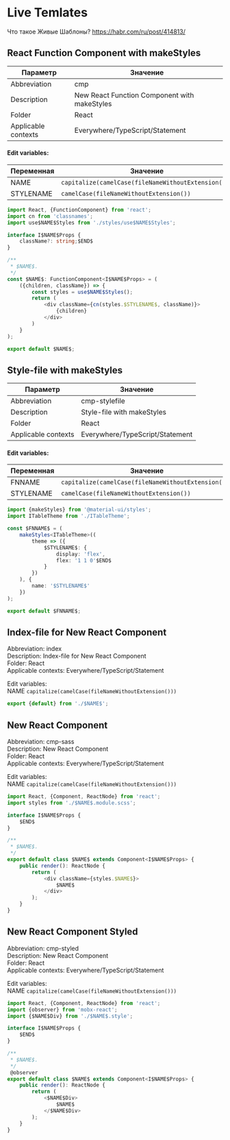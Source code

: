Live Temlates
=============

Что такое Живые Шаблоны? https://habr.com/ru/post/414813/






React Function Component with makeStyles
---------------------------------------

Параметр | Значение
-------- | ---------
Abbreviation        | cmp  
Description         | New React Function Component with makeStyles  
Folder              | React  
Applicable contexts | Everywhere/TypeScript/Statement  

#### Edit variables:

Переменная | Значение
---------- | ----------
NAME       | `capitalize(camelCase(fileNameWithoutExtension()))`
STYLENAME  | `camelCase(fileNameWithoutExtension())`

```typescript
import React, {FunctionComponent} from 'react';
import cn from 'classnames';
import use$NAME$Styles from './styles/use$NAME$Styles';

interface I$NAME$Props {
	className?: string;$END$
}

/**
 * $NAME$.
 */
const $NAME$: FunctionComponent<I$NAME$Props> = (
	({children, className}) => {
		const styles = use$NAME$Styles();
		return (
			<div className={cn(styles.$STYLENAME$, className)}>
				{children}
			</div>
		)
	}
);

export default $NAME$;
```








Style-file with makeStyles
---------------------------------------

Параметр | Значение
-------- | ---------
Abbreviation        | cmp-stylefile  
Description         | Style-file with makeStyles
Folder              | React  
Applicable contexts | Everywhere/TypeScript/Statement  

#### Edit variables:

Переменная | Значение
---------- | ----------
FNNAME       | `capitalize(camelCase(fileNameWithoutExtension()))`
STYLENAME  | `camelCase(fileNameWithoutExtension())`

```typescript
import {makeStyles} from '@material-ui/styles';
import ITableTheme from './ITableTheme';

const $FNNAME$ = (
	makeStyles<ITableTheme>((
		theme => ({
			$STYLENAME$: {
				display: 'flex',
				flex: '1 1 0'$END$
			}
		})
	), {
		name: '$STYLENAME$'
	})
);

export default $FNNAME$;
```












Index-file for New React Component
-------------------

Abbreviation: index  
Description: Index-file for New React Component  
Folder: React  
Applicable contexts: Everywhere/TypeScript/Statement  

Edit variables:  
NAME `capitalize(camelCase(fileNameWithoutExtension()))`

```typescript
export {default} from './$NAME$';
```

New React Component
-------------------

Abbreviation: cmp-sass  
Description: New React Component  
Folder: React  
Applicable contexts: Everywhere/TypeScript/Statement  

Edit variables:  
NAME `capitalize(camelCase(fileNameWithoutExtension()))`

```typescript
import React, {Component, ReactNode} from 'react';
import styles from './$NAME$.module.scss';

interface I$NAME$Props {
	$END$
}

/**
 * $NAME$.
 */
export default class $NAME$ extends Component<I$NAME$Props> {
	public render(): ReactNode {
		return (
			<div className={styles.$NAME$}>
				$NAME$
			</div>
		);
	}
}
```







New React Component Styled
-------------------------

Abbreviation: cmp-styled  
Description: New React Component  
Folder: React  
Applicable contexts: Everywhere/TypeScript/Statement  

Edit variables:  
NAME `capitalize(camelCase(fileNameWithoutExtension()))`

```typescript
import React, {Component, ReactNode} from 'react';
import {observer} from 'mobx-react';
import {$NAME$Div} from './$NAME$.style';

interface I$NAME$Props {
	$END$
}

/**
 * $NAME$.
 */
 @observer
export default class $NAME$ extends Component<I$NAME$Props> {
	public render(): ReactNode {
		return (
			<$NAME$Div>
				$NAME$
			</$NAME$Div>
		);
	}
}
```


